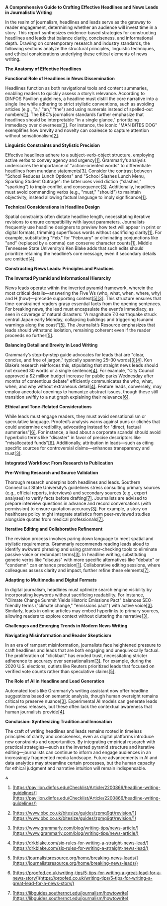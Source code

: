 **A Comprehensive Guide to Crafting Effective Headlines and News Leads in Journalistic Writing**

In the realm of journalism, headlines and leads serve as the gateway to reader engagement, determining whether an audience will invest time in a story. This report synthesizes evidence-based strategies for constructing headlines and leads that balance clarity, conciseness, and informational depth. Drawing on contemporary research and industry standards, the following sections analyze the structural principles, linguistic techniques, and ethical considerations underlying these critical elements of news writing.

**The Anatomy of Effective Headlines**

**Functional Role of Headlines in News Dissemination**

Headlines function as both navigational tools and content summaries, enabling readers to quickly assess a story’s relevance. According to DINFOS Pavilion guidelines, a headline must distill the core narrative into a single line while adhering to strict stylistic conventions, such as avoiding articles (e.g., "a," "an," "the") and using numerals instead of spelled-out numbers[\[1\]](#bookmark=id.njs6l6elvhak). The BBC’s journalism standards further emphasize that headlines should be interpretable "in a single glance," prioritizing immediacy over cleverness[\[2\]](#bookmark=id.49qvr0lrgtmw). For instance, the iconic "MAN BITES DOG" exemplifies how brevity and novelty can coalesce to capture attention without sensationalism[\[2\]](#bookmark=id.49qvr0lrgtmw).

**Linguistic Constraints and Stylistic Precision**

Effective headlines adhere to a subject-verb-object structure, employing active verbs to convey agency and urgency[\[1\]](#bookmark=id.njs6l6elvhak). Grammarly’s analysis underscores the importance of "action-oriented words" to differentiate headlines from mundane statements[\[3\]](#bookmark=id.frf9dyu6kly7). Consider the contrast between "School Reduces Lunch Options" and "School Slashes Lunch Menu, Sparking Student Outrage": the latter uses vivid diction ("slashes," "sparking") to imply conflict and consequence[\[3\]](#bookmark=id.frf9dyu6kly7). Additionally, headlines must avoid commanding verbs (e.g., "must," "should") to maintain objectivity, instead allowing factual language to imply significance[\[1\]](#bookmark=id.njs6l6elvhak).

**Technical Considerations in Headline Design**

Spatial constraints often dictate headline length, necessitating iterative revisions to ensure compatibility with layout parameters. Journalists frequently use headline designers to preview how text will appear in print or digital formats, trimming superfluous words without sacrificing clarity[\[1\]](#bookmark=id.njs6l6elvhak). For example, substituting "Feb." for "February" or eliminating conjunctions like "and" (replaced by a comma) can conserve character counts[\[1\]](#bookmark=id.njs6l6elvhak). Middle Tennessee State University’s Ken Blake adds that such edits should prioritize retaining the headline’s core message, even if secondary details are omitted[\[4\]](#bookmark=id.qgoijumkprfi).

**Constructing News Leads: Principles and Practices**

**The Inverted Pyramid and Informational Hierarchy**

News leads operate within the inverted pyramid framework, wherein the most critical details—answering the Five Ws (who, what, when, where, why) and H (how)—precede supporting context[\[5\]](#bookmark=id.e6q4gtrw3may)[\[3\]](#bookmark=id.frf9dyu6kly7). This structure ensures that time-constrained readers grasp essential facts from the opening sentences. For breaking news, the lead must encapsulate the event’s immediacy, as seen in coverage of natural disasters: "A magnitude 7.0 earthquake struck central Japan early Monday, collapsing buildings and triggering tsunami warnings along the coast"[\[5\]](#bookmark=id.e6q4gtrw3may). The Journalist’s Resource emphasizes that leads should withstand isolation, remaining coherent even if the reader proceeds no further[\[5\]](#bookmark=id.e6q4gtrw3may).

**Balancing Detail and Brevity in Lead Writing**

Grammarly’s step-by-step guide advocates for leads that are "clear, concise, and free of jargon," typically spanning 25–30 words[\[3\]](#bookmark=id.frf9dyu6kly7)[\[4\]](#bookmark=id.qgoijumkprfi). Ken Blake’s research reinforces this, stipulating that straight news leads should not exceed 30 words or a single sentence[\[4\]](#bookmark=id.qgoijumkprfi). For example, "City Council approved a $2 million budget increase for public parks Wednesday after months of contentious debate" efficiently communicates the who, what, when, and why without extraneous detail[\[4\]](#bookmark=id.qgoijumkprfi). Feature leads, conversely, may employ anecdotal openings to humanize abstract issues, though these still transition swiftly to a nut graph explaining their relevance[\[6\]](#bookmark=id.59d0zg405fj8).

**Ethical and Tone-Related Considerations**

While leads must engage readers, they must avoid sensationalism or speculative language. Proofed’s analysis warns against puns or clichés that could undermine credibility, advocating instead for "direct, factual summaries"[\[6\]](#bookmark=id.59d0zg405fj8). For instance, a lead about a corporate scandal should avoid hyperbolic terms like "disaster" in favor of precise descriptors like "misallocated funds"[\[6\]](#bookmark=id.59d0zg405fj8). Additionally, attribution in leads—such as citing specific sources for controversial claims—enhances transparency and trust[\[3\]](#bookmark=id.frf9dyu6kly7).

**Integrated Workflow: From Research to Publication**

**Pre-Writing Research and Source Validation**

Thorough research underpins both headlines and leads. Southern Connecticut State University’s guidelines stress consulting primary sources (e.g., official reports, interviews) and secondary sources (e.g., expert analyses) to verify facts before drafting[\[7\]](#bookmark=id.r5n91mbu2jtu). Journalists are advised to prepare interview questions in advance and record conversations (with permission) to ensure quotation accuracy[\[3\]](#bookmark=id.frf9dyu6kly7). For example, a story on healthcare policy might integrate statistics from peer-reviewed studies alongside quotes from medical professionals[\[7\]](#bookmark=id.r5n91mbu2jtu).

**Iterative Editing and Collaborative Refinement**

The revision process involves paring down language to meet spatial and stylistic requirements. Grammarly recommends reading leads aloud to identify awkward phrasing and using grammar-checking tools to eliminate passive voice or redundant terms[\[3\]](#bookmark=id.frf9dyu6kly7). In headline writing, substituting generic verbs like "discuss" with more specific alternatives like "debate" or "condemn" can enhance precision[\[1\]](#bookmark=id.njs6l6elvhak). Collaborative editing sessions, where colleagues assess clarity and impact, further refine these elements[\[7\]](#bookmark=id.r5n91mbu2jtu).

**Adapting to Multimedia and Digital Formats**

In digital journalism, headlines must optimize search engine visibility by incorporating keywords without sacrificing readability. For instance, "Climate Change Summit Yields Historic Emissions Pact" balances SEO-friendly terms ("climate change," "emissions pact") with active voice[\[3\]](#bookmark=id.frf9dyu6kly7). Similarly, leads in online articles may embed hyperlinks to primary sources, allowing readers to explore context without cluttering the narrative[\[3\]](#bookmark=id.frf9dyu6kly7).

**Challenges and Emerging Trends in Modern News Writing**

**Navigating Misinformation and Reader Skepticism**

In an era of rampant misinformation, journalists face heightened pressure to craft headlines and leads that are both engaging and unequivocally factual. The proliferation of "clickbait" has eroded trust, necessitating stricter adherence to accuracy over sensationalism[\[3\]](#bookmark=id.frf9dyu6kly7). For example, during the 2020 U.S. elections, outlets like Reuters prioritized leads that focused on verified vote counts rather than speculative claims[\[5\]](#bookmark=id.e6q4gtrw3may).

**The Role of AI in Headline and Lead Generation**

Automated tools like Grammarly’s writing assistant now offer headline suggestions based on semantic analysis, though human oversight remains critical to preserve nuance[\[3\]](#bookmark=id.frf9dyu6kly7). Experimental AI models can generate leads from press releases, but these often lack the contextual awareness that human journalists provide[\[4\]](#bookmark=id.qgoijumkprfi).

**Conclusion: Synthesizing Tradition and Innovation**

The craft of writing headlines and leads remains rooted in timeless principles of clarity and conciseness, even as digital platforms introduce new constraints and opportunities. By integrating empirical research with practical strategies—such as the inverted pyramid structure and iterative editing—journalists can continue to inform and engage audiences in an increasingly fragmented media landscape. Future advancements in AI and data analytics may streamline certain processes, but the human capacity for ethical judgment and narrative intuition will remain indispensable.

⁂

1. [https://pavilion.dinfos.edu/Checklist/Article/2200866/headline-writing-guidelines/](https://pavilion.dinfos.edu/Checklist/Article/2200866/headline-writing-guidelines/)      

2. [https://www.bbc.co.uk/bitesize/guides/zpmq9qt/revision/1](https://www.bbc.co.uk/bitesize/guides/zpmq9qt/revision/1)  

3. [https://www.grammarly.com/blog/writing-tips/news-article/](https://www.grammarly.com/blog/writing-tips/news-article/)           

4. [https://drkblake.com/six-rules-for-writing-a-straight-news-lead/](https://drkblake.com/six-rules-for-writing-a-straight-news-lead/)     

5. [https://journalistsresource.org/home/breaking-news-leads/](https://journalistsresource.org/home/breaking-news-leads/)    

6. [https://proofed.co.uk/writing-tips/5-tips-for-writing-a-great-lead-for-a-news-story/](https://proofed.co.uk/writing-tips/5-tips-for-writing-a-great-lead-for-a-news-story/)   

7. [https://libguides.southernct.edu/journalism/howtowrite](https://libguides.southernct.edu/journalism/howtowrite)   
